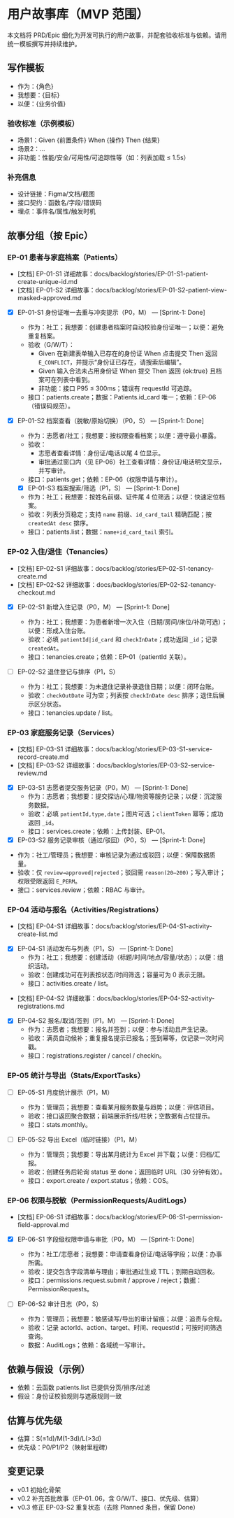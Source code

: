 # 用户故事库（MVP 范围）

本文档将 PRD/Epic 细化为开发可执行的用户故事，并配套验收标准与依赖。请用统一模板撰写并持续维护。

## 写作模板
- 作为：{角色}
- 我想要：{目标}
- 以便：{业务价值}

### 验收标准（示例模板）
- 场景1：Given {前置条件} When {操作} Then {结果}
- 场景2：...
- 非功能：性能/安全/可用性/可追踪性等（如：列表加载 ≤ 1.5s）

### 补充信息
- 设计链接：Figma/文档/截图
- 接口契约：函数名/字段/错误码
- 埋点：事件名/属性/触发时机

## 故事分组（按 Epic）

### EP-01 患者与家庭档案（Patients）
- [文档] EP-01-S1 详细故事：docs/backlog/stories/EP-01-S1-patient-create-unique-id.md
- [文档] EP-01-S2 详细故事：docs/backlog/stories/EP-01-S2-patient-view-masked-approved.md
- [x] EP-01-S1 身份证唯一去重与冲突提示（P0，M）  —  [Sprint-1: Done]
  - 作为：社工；我想要：创建患者档案时自动校验身份证唯一；以便：避免重复档案。
  - 验收（G/W/T）：
    - Given 在新建表单输入已存在的身份证 When 点击提交 Then 返回 `E_CONFLICT`，并提示“身份证已存在，请搜索后编辑”。
    - Given 输入合法未占用身份证 When 提交 Then 返回 {ok:true} 且档案可在列表中看到。
    - 非功能：接口 P95 ≤ 300ms；错误有 requestId 可追踪。
  - 接口：patients.create；数据：Patients.id_card 唯一；依赖：EP-06（错误码规范）。

- [x] EP-01-S2 档案查看（脱敏/原始切换）（P0，S）  —  [Sprint-1: Done]
  - 作为：志愿者/社工；我想要：按权限查看档案；以便：遵守最小暴露。
  - 验收：
    - 志愿者查看详情：身份证/电话以尾 4 位显示。
    - 审批通过窗口内（见 EP-06）社工查看详情：身份证/电话明文显示，并写审计。
  - 接口：patients.get；依赖：EP-06（权限申请与审计）。

  - [x] EP-01-S3 档案搜索/筛选（P1，S）  —  [Sprint-1: Done]
  - 作为：社工；我想要：按姓名前缀、证件尾 4 位筛选；以便：快速定位档案。
  - 验收：列表分页稳定；支持 `name` 前缀、`id_card_tail` 精确匹配；按 `createdAt desc` 排序。
  - 接口：patients.list；数据：`name+id_card_tail` 索引。

### EP-02 入住/退住（Tenancies）
- [文档] EP-02-S1 详细故事：docs/backlog/stories/EP-02-S1-tenancy-create.md
- [文档] EP-02-S2 详细故事：docs/backlog/stories/EP-02-S2-tenancy-checkout.md
- [x] EP-02-S1 新增入住记录（P0，M）  —  [Sprint-1: Done]
  - 作为：社工；我想要：为患者新增一次入住（日期/房间/床位/补助可选）；以便：形成入住台账。
  - 验收：必填 `patientId|id_card` 和 `checkInDate`；成功返回 `_id`；记录 `createdAt`。
  - 接口：tenancies.create；依赖：EP-01（patientId 关联）。

- [ ] EP-02-S2 退住登记与排序（P1，S）
  - 作为：社工；我想要：为未退住记录补录退住日期；以便：闭环台账。
  - 验收：`checkOutDate` 可为空；列表按 `checkInDate desc` 排序；退住后展示区分状态。
  - 接口：tenancies.update / list。

### EP-03 家庭服务记录（Services）
- [文档] EP-03-S1 详细故事：docs/backlog/stories/EP-03-S1-service-record-create.md
- [文档] EP-03-S2 详细故事：docs/backlog/stories/EP-03-S2-service-review.md
- [x] EP-03-S1 志愿者提交服务记录（P0，M）  —  [Sprint-1: Done]
  - 作为：志愿者；我想要：提交探访/心理/物资等服务记录；以便：沉淀服务数据。
  - 验收：必填 `patientId,type,date`；图片可选；`clientToken` 幂等；成功返回 `_id`。
  - 接口：services.create；依赖：上传封装、EP-01。
 - [x] EP-03-S2 服务记录审核（通过/驳回）（P0，S）  —  [Sprint-1: Done]
  - 作为：社工/管理员；我想要：审核记录为通过或驳回；以便：保障数据质量。
  - 验收：仅 `review→approved|rejected`；驳回需 `reason(20–200)`；写入审计；权限受限返回 `E_PERM`。
  - 接口：services.review；依赖：RBAC 与审计。

 

### EP-04 活动与报名（Activities/Registrations）
- [文档] EP-04-S1 详细故事：docs/backlog/stories/EP-04-S1-activity-create-list.md
- [x] EP-04-S1 活动发布与列表（P1，S）  —  [Sprint-1: Done]
  - 作为：社工；我想要：创建活动（标题/时间/地点/容量/状态）；以便：组织活动。
  - 验收：创建成功可在列表按状态/时间筛选；容量可为 0 表示无限。
  - 接口：activities.create / list。

- [文档] EP-04-S2 详细故事：docs/backlog/stories/EP-04-S2-activity-registrations.md
- [x] EP-04-S2 报名/取消/签到（P1，M）  —  [Sprint-1: Done]
  - 作为：志愿者；我想要：报名并签到；以便：参与活动且产生记录。
  - 验收：满员自动候补；重复报名提示已报名；签到幂等，仅记录一次时间戳。
  - 接口：registrations.register / cancel / checkin。

### EP-05 统计与导出（Stats/ExportTasks）
- [ ] EP-05-S1 月度统计展示（P1，M）
  - 作为：管理员；我想要：查看某月服务数量与趋势；以便：评估项目。
  - 验收：接口返回聚合数据；前端展示折线/柱状；空数据有占位提示。
  - 接口：stats.monthly。

- [ ] EP-05-S2 导出 Excel（临时链接）（P1，M）
  - 作为：管理员；我想要：导出某月统计为 Excel 并下载；以便：归档/汇报。
  - 验收：创建任务后轮询 status 至 done；返回临时 URL（30 分钟有效）。
  - 接口：export.create / export.status；依赖：COS。

### EP-06 权限与脱敏（PermissionRequests/AuditLogs）
- [文档] EP-06-S1 详细故事：docs/backlog/stories/EP-06-S1-permission-field-approval.md
- [x] EP-06-S1 字段级权限申请与审批（P0，M）  —  [Sprint-1: Done]
  - 作为：社工/志愿者；我想要：申请查看身份证/电话等字段；以便：办事所需。
  - 验收：提交包含字段清单与理由；审批通过生成 TTL；到期自动回收。
  - 接口：permissions.request.submit / approve / reject；数据：PermissionRequests。

- [ ] EP-06-S2 审计日志（P0，S）
  - 作为：管理员；我想要：敏感读写/导出的审计留痕；以便：追责与合规。
  - 验收：记录 actorId、action、target、时间、requestId；可按时间筛选查询。
  - 数据：AuditLogs；依赖：各域统一写审计。

## 依赖与假设（示例）
- 依赖：云函数 patients.list 已提供分页/排序/过滤
- 假设：身份证校验规则与遮蔽规则一致

## 估算与优先级
- 估算：S(≤1d)/M(1-3d)/L(>3d)
- 优先级：P0/P1/P2（映射里程碑）

## 变更记录
- v0.1 初始化骨架
- v0.2 补充首批故事（EP-01..06，含 G/W/T、接口、优先级、估算）
- v0.3 修正 EP-03-S2 重复状态（去除 Planned 条目，保留 Done）
